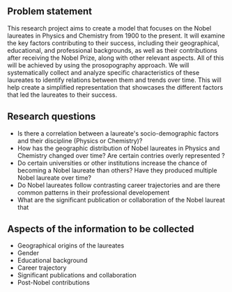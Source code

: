 ## Problem statement
This research project aims to create a model that focuses on the Nobel laureates in Physics and Chemistry from 1900 to the present. It will examine the key factors contributing to their success, including their geographical, educational, and professional backgrounds, as well as their contributions after receiving the Nobel Prize, along with other relevant aspects. All of this will be achieved by using the prosopography approach. We will systematically collect and analyze specific characteristics of these laureates to identify relations between them and trends over time. This will help create a simplified representation that showcases the different factors that led the laureates to their success.

## Research questions
* Is there a correlation between a laureate's socio-demographic factors and their discipline (Physics or Chemistry)?
* How has the geographic distribution of Nobel laureates in Physics and Chemistry changed over time? Are certain contries overly represented ?
* Do certain universities or other institutions increase the chance of becoming a Nobel laureate than others? Have they produced multiple Nobel laureate over time?
* Do Nobel laureates follow contrasting career trajectories and are there common patterns in their professional developement
* What are the significant publication or collaboration of the Nobel laureat that 

## Aspects of the information to be collected
* Geographical origins of the laureates
* Gender
* Educational background
* Career trajectory 
* Significant publications and collaboration
* Post-Nobel contributions

